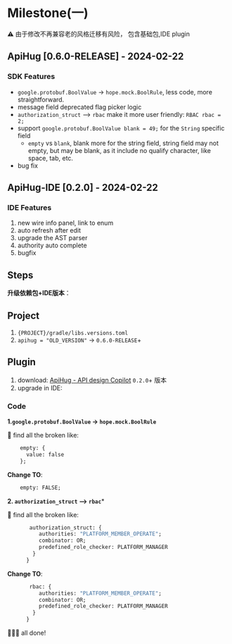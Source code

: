 # Milestone(一)

⚠️ 由于修改不再兼容老的风格迁移有风险， 包含基础包,IDE plugin

## ApiHug [0.6.0-RELEASE] -  2024-02-22

### SDK Features

- `google.protobuf.BoolValue` -> `hope.mock.BoolRule`, less code, more straightforward.
- message field deprecated flag picker logic
- `authorization_struct`  --> `rbac` make it more user friendly: `RBAC rbac = 2;`
- support `google.protobuf.BoolValue blank = 49;` for the `String` specific field
   - `empty` vs `blank`,  blank more for the string field, string field may not empty, but may be blank, as it include no qualify character, like space, tab, etc.
- bug fix

## ApiHug-IDE [0.2.0] -  2024-02-22

### IDE Features

1. new wire info panel, link to enum
2. auto refresh after edit
3. upgrade the AST parser
4. authority auto complete
5. bugfix

## Steps

**升级依赖包+IDE版本**：

## Project

1. `{PROJECT}/gradle/libs.versions.toml`
2. `apihug = "OLD_VERSION"` -> `0.6.0-RELEASE`+

## Plugin

1. download: [ApiHug - API design Copilot](https://plugins.jetbrains.com/plugin/23534-apihug--api-design-copilot)  `0.2.0`+ 版本
2. upgrade in IDE:

### Code

**1.`google.protobuf.BoolValue` -> `hope.mock.BoolRule`**

🏁 find all the broken like:

```proto
    empty: {
      value: false
    };
```

**Change TO**:

```proto
    empty: FALSE;
```

**2. `authorization_struct`  --> `rbac`***

🏁 find all the broken like:

```proto
       authorization_struct: {
          authorities: "PLATFORM_MEMBER_OPERATE";
          combinator: OR;
          predefined_role_checker: PLATFORM_MANAGER
        }
      }
```

**Change TO**:

```proto
       rbac: {
          authorities: "PLATFORM_MEMBER_OPERATE";
          combinator: OR;
          predefined_role_checker: PLATFORM_MANAGER
        }
      }
```

🥳🥳🥳 all done!
